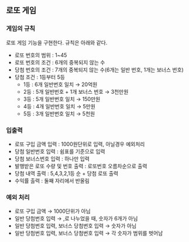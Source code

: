 ## 로또 게임

### 게임의 규칙

로또 게임 기능을 구현한다. 규칙은 아래와 같다.

- 로또 번호의 범위 : 1~45
- 로또 번호의 조건 : 6개의 중복되지 않는 수
- 당첨 번호의 조건 : 7개의 중복되지 않는 수(6개는 일반 번호, 1개는 보너스 번호)
- 당첨 조건 : 1등부터 5등
    - 1등 : 6개 일반번호 일치 → 20억원
    - 2등 : 5개 일반번호 + 1개 보너스 번호 → 3천만원
    - 3등 : 5개 일반번호 일치 → 150만원
    - 4등 : 4개 일반번호 일치 → 5만원
    - 5등 : 3개 일반번호 일치 → 5천원

### 입출력

- 로또 구입 금액 입력 : 1000원단위로 입력, 아닐경우 예외처리
- 당첨 일반번호 입력 : 쉼표를 기준으로 입력
- 당첨 보너스번호 입력 : 하나만 입력
- 발행받은 로또 수량 및 번호 출력 : 로또번호 오름차순으로 출력
- 당첨 내역 출력 : 5,4,3,2,1등 순 + 당첨 로또 출력
- 수익률 출력 : 둘째 자리에서 반올림

### 예외 처리

- 로또 구입 금액 → 1000단위가 아님
- 일반 당첨번호 입력 → ,로 나누었을 때, 숫자가 6개가 아님
- 일반 당첨번호 입력, 보너스 당첨번호 입력 → 숫자가 아님
- 일반 당첨번호 입력, 보너스 당첨번호 입력 → 각 숫자가 범위를 벗어남
